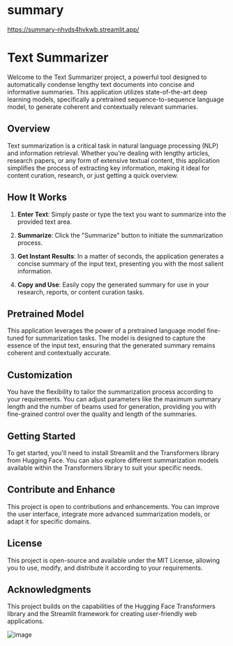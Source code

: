 # summary
https://summary-nhvds4hvkwb.streamlit.app/
# Text Summarizer

Welcome to the Text Summarizer project, a powerful tool designed to automatically condense lengthy text documents into concise and informative summaries. This application utilizes state-of-the-art deep learning models, specifically a pretrained sequence-to-sequence language model, to generate coherent and contextually relevant summaries.

## Overview

Text summarization is a critical task in natural language processing (NLP) and information retrieval. Whether you're dealing with lengthy articles, research papers, or any form of extensive textual content, this application simplifies the process of extracting key information, making it ideal for content curation, research, or just getting a quick overview.

## How It Works

1. **Enter Text**: Simply paste or type the text you want to summarize into the provided text area.

2. **Summarize**: Click the "Summarize" button to initiate the summarization process.

3. **Get Instant Results**: In a matter of seconds, the application generates a concise summary of the input text, presenting you with the most salient information.

4. **Copy and Use**: Easily copy the generated summary for use in your research, reports, or content curation tasks.

## Pretrained Model

This application leverages the power of a pretrained language model fine-tuned for summarization tasks. The model is designed to capture the essence of the input text, ensuring that the generated summary remains coherent and contextually accurate.

## Customization

You have the flexibility to tailor the summarization process according to your requirements. You can adjust parameters like the maximum summary length and the number of beams used for generation, providing you with fine-grained control over the quality and length of the summaries.

## Getting Started

To get started, you'll need to install Streamlit and the Transformers library from Hugging Face. You can also explore different summarization models available within the Transformers library to suit your specific needs.

## Contribute and Enhance

This project is open to contributions and enhancements. You can improve the user interface, integrate more advanced summarization models, or adapt it for specific domains.

## License

This project is open-source and available under the MIT License, allowing you to use, modify, and distribute it according to your requirements.

## Acknowledgments

This project builds on the capabilities of the Hugging Face Transformers library and the Streamlit framework for creating user-friendly web applications.

![image](https://github.com/shivamkapoor172002/summary/assets/92868323/f7d41f84-33ee-40f3-be79-0dc91e0d1fd0)

